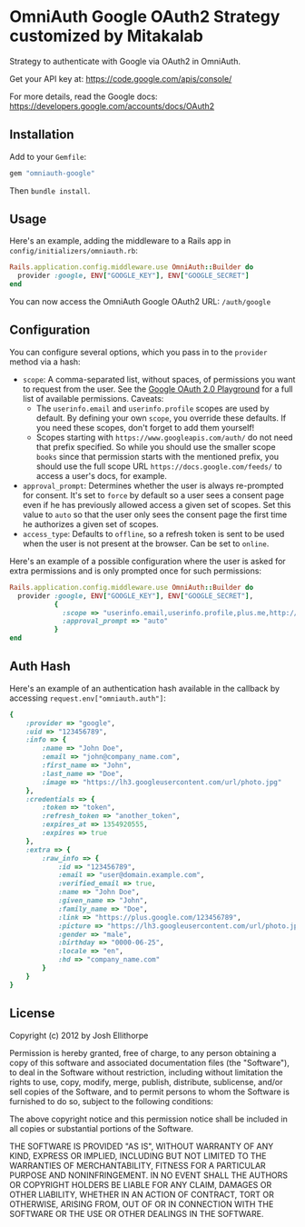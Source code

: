# OmniAuth Google OAuth2 Strategy customized by Mitakalab

Strategy to authenticate with Google via OAuth2 in OmniAuth.

Get your API key at: https://code.google.com/apis/console/

For more details, read the Google docs: https://developers.google.com/accounts/docs/OAuth2

## Installation

Add to your `Gemfile`:

```ruby
gem "omniauth-google"
```

Then `bundle install`.

## Usage

Here's an example, adding the middleware to a Rails app in `config/initializers/omniauth.rb`:

```ruby
Rails.application.config.middleware.use OmniAuth::Builder do
  provider :google, ENV["GOOGLE_KEY"], ENV["GOOGLE_SECRET"]
end
```

You can now access the OmniAuth Google OAuth2 URL: `/auth/google`

## Configuration

You can configure several options, which you pass in to the `provider` method via a hash:

* `scope`: A comma-separated list, without spaces, of permissions you want to request from the user. See the [Google OAuth 2.0 Playground](https://developers.google.com/oauthplayground/) for a full list of available permissions. Caveats:
  * The `userinfo.email` and `userinfo.profile` scopes are used by default. By defining your own `scope`, you override these defaults. If you need these scopes, don't forget to add them yourself!
  * Scopes starting with `https://www.googleapis.com/auth/` do not need that prefix specified. So while you should use the smaller scope `books` since that permission starts with the mentioned prefix, you should use the full scope URL `https://docs.google.com/feeds/` to access a user's docs, for example.
* `approval_prompt`: Determines whether the user is always re-prompted for consent. It's set to `force` by default so a user sees a consent page even if he has previously allowed access a given set of scopes. Set this value to `auto` so that the user only sees the consent page the first time he authorizes a given set of scopes.
* `access_type`: Defaults to `offline`, so a refresh token is sent to be used when the user is not present at the browser. Can be set to `online`.

Here's an example of a possible configuration where the user is asked for extra permissions and is only prompted once for such permissions:

```ruby
Rails.application.config.middleware.use OmniAuth::Builder do
  provider :google, ENV["GOOGLE_KEY"], ENV["GOOGLE_SECRET"],
           {
             :scope => "userinfo.email,userinfo.profile,plus.me,http://gdata.youtube.com",
             :approval_prompt => "auto"
           }
end
```

## Auth Hash

Here's an example of an authentication hash available in the callback by accessing `request.env["omniauth.auth"]`:

```ruby
{
    :provider => "google",
    :uid => "123456789",
    :info => {
        :name => "John Doe",
        :email => "john@company_name.com",
        :first_name => "John",
        :last_name => "Doe",
        :image => "https://lh3.googleusercontent.com/url/photo.jpg"
    },
    :credentials => {
        :token => "token",
        :refresh_token => "another_token",
        :expires_at => 1354920555,
        :expires => true
    },
    :extra => {
        :raw_info => {
            :id => "123456789",
            :email => "user@domain.example.com",
            :verified_email => true,
            :name => "John Doe",
            :given_name => "John",
            :family_name => "Doe",
            :link => "https://plus.google.com/123456789",
            :picture => "https://lh3.googleusercontent.com/url/photo.jpg",
            :gender => "male",
            :birthday => "0000-06-25",
            :locale => "en",
            :hd => "company_name.com"
        }
    }
}
```

## License

Copyright (c) 2012 by Josh Ellithorpe

Permission is hereby granted, free of charge, to any person obtaining a copy of this software and associated documentation files (the "Software"), to deal in the Software without restriction, including without limitation the rights to use, copy, modify, merge, publish, distribute, sublicense, and/or sell copies of the Software, and to permit persons to whom the Software is furnished to do so, subject to the following conditions:

The above copyright notice and this permission notice shall be included in all copies or substantial portions of the Software.

THE SOFTWARE IS PROVIDED "AS IS", WITHOUT WARRANTY OF ANY KIND, EXPRESS OR IMPLIED, INCLUDING BUT NOT LIMITED TO THE WARRANTIES OF MERCHANTABILITY, FITNESS FOR A PARTICULAR PURPOSE AND NONINFRINGEMENT. IN NO EVENT SHALL THE AUTHORS OR COPYRIGHT HOLDERS BE LIABLE FOR ANY CLAIM, DAMAGES OR OTHER LIABILITY, WHETHER IN AN ACTION OF CONTRACT, TORT OR OTHERWISE, ARISING FROM, OUT OF OR IN CONNECTION WITH THE SOFTWARE OR THE USE OR OTHER DEALINGS IN THE SOFTWARE.
